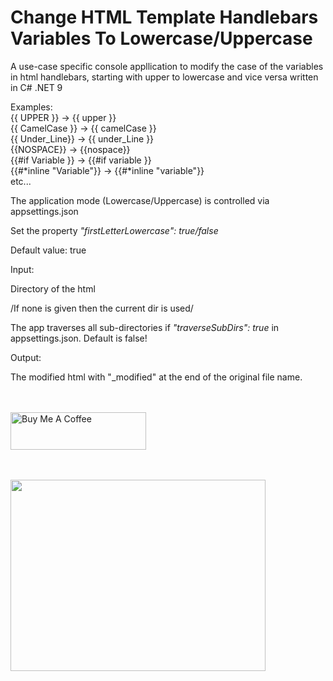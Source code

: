 # Change HTML Template Handlebars Variables To Lowercase/Uppercase
A use-case specific console appllication to modify the case of the variables in html handlebars, starting with upper to lowercase and vice versa written in C# .NET 9

Examples: <br />
{{ UPPER }} -> {{ upper }}<br />
{{ CamelCase }} -> {{ camelCase }}<br />
{{ Under_Line}} -> {{ under_Line }}<br />
{{NOSPACE}} -> {{nospace}}<br />
{{#if Variable }} -> {{#if variable }}<br />
{{#*inline "Variable"}} -> {{#*inline "variable"}}<br />
etc...<br />

The application mode (Lowercase/Uppercase) is controlled via appsettings.json

Set the property <i>"firstLetterLowercase": true/false</i>

Default value: true

Input:

Directory of the html

/If none is given then the current dir is used/

The app traverses all sub-directories if <i>"traverseSubDirs": true</i> in appsettings.json. Default is false!

Output:

The modified html with "_modified" at the end of the original file name.

<br /><br />
<a href="https://www.buymeacoffee.com/5hwn5ffjzsl" target="_blank"><img src="https://cdn.buymeacoffee.com/buttons/v2/default-yellow.png" alt="Buy Me A Coffee" style="height: 60px !important;width: 217px !important;" ></a>

<br /><br />
<img src="https://media.npr.org/assets/img/2023/05/26/honest-work-meme-cb0f0fb2227fb84b77b3c9a851ac09b095ab74d8-s1100-c50.jpg" 
     width="408" 
     height="306" />
